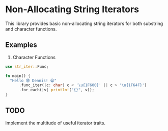 # Non-Allocating String Iterators

This library provides basic non-allocating string iterators for both substring and character functions.

## Examples

1) Character Functions

```rust
use str_iter::Func;

fn main() {
  "Hello 😎 Dennis! 😀"
      .func_iter(|c: char| c < '\u{1F600}' || c > '\u{1F64F}')
      .for_each(|v| println!("{}", v));
}
```

## TODO

Implement the multitude of useful iterator traits.
